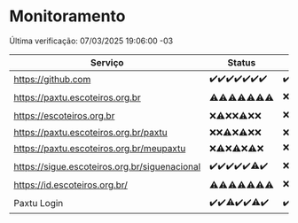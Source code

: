 # Monitoramento

Última verificação: 07/03/2025 19:06:00 -03

|Serviço|Status|Últimas 24h|
|---|---|---|
|https://github.com|<span title="2025-02-28: OK=23">✔️</span><span title="2025-03-01: OK=23">✔️</span><span title="2025-03-02: OK=23">✔️</span><span title="2025-03-03: OK=23">✔️</span><span title="2025-03-04: OK=23">✔️</span><span title="2025-03-05: OK=23">✔️</span><span title="2025-03-06: OK=21">✔️</span>|<span title="06/03/2025 19:08:00 -03 : 200">✔️</span><span title="06/03/2025 20:08:00 -03 : 200">✔️</span><span title="06/03/2025 21:42:00 -03 : 200">✔️</span><span title="06/03/2025 23:15:00 -03 : 200">✔️</span><span title="07/03/2025 00:20:00 -03 : 200">✔️</span><span title="07/03/2025 01:11:00 -03 : 200">✔️</span><span title="07/03/2025 02:09:00 -03 : 200">✔️</span><span title="07/03/2025 03:12:00 -03 : 200">✔️</span><span title="07/03/2025 04:08:00 -03 : 200">✔️</span><span title="07/03/2025 05:11:00 -03 : 200">✔️</span><span title="07/03/2025 06:09:00 -03 : 200">✔️</span><span title="07/03/2025 07:09:00 -03 : 200">✔️</span><span title="07/03/2025 08:07:00 -03 : 200">✔️</span><span title="07/03/2025 09:15:00 -03 : 200">✔️</span><span title="07/03/2025 10:17:00 -03 : 200">✔️</span><span title="07/03/2025 11:08:00 -03 : 200">✔️</span><span title="07/03/2025 12:08:00 -03 : 200">✔️</span><span title="07/03/2025 13:10:00 -03 : 200">✔️</span><span title="07/03/2025 14:07:00 -03 : 200">✔️</span><span title="07/03/2025 15:11:00 -03 : 200">✔️</span><span title="07/03/2025 16:06:00 -03 : 200">✔️</span><span title="07/03/2025 17:09:00 -03 : 200">✔️</span><span title="07/03/2025 18:07:00 -03 : 200">✔️</span><span title="07/03/2025 19:06:00 -03 : 200">✔️</span>|
|https://paxtu.escoteiros.org.br|<span title="2025-02-28: OK=4, Falhas=19">⚠️</span><span title="2025-03-01: OK=3, Falhas=20">⚠️</span><span title="2025-03-02: OK=1, Falhas=22">⚠️</span><span title="2025-03-03: OK=1, Falhas=22">⚠️</span><span title="2025-03-04: OK=3, Falhas=20">⚠️</span><span title="2025-03-05: OK=3, Falhas=20">⚠️</span><span title="2025-03-06: OK=3, Falhas=18">⚠️</span>|<span title="06/03/2025 19:08:00 -03 : 403">❌</span><span title="06/03/2025 20:08:00 -03 : 403">❌</span><span title="06/03/2025 21:42:00 -03 : 403">❌</span><span title="06/03/2025 23:15:00 -03 : 403">❌</span><span title="07/03/2025 00:20:00 -03 : 403">❌</span><span title="07/03/2025 01:11:00 -03 : 200">✔️</span><span title="07/03/2025 02:09:00 -03 : 403">❌</span><span title="07/03/2025 03:12:00 -03 : 403">❌</span><span title="07/03/2025 04:08:00 -03 : 403">❌</span><span title="07/03/2025 05:11:00 -03 : 200">✔️</span><span title="07/03/2025 06:09:00 -03 : 403">❌</span><span title="07/03/2025 07:09:00 -03 : 403">❌</span><span title="07/03/2025 08:07:00 -03 : 200">✔️</span><span title="07/03/2025 09:15:00 -03 : 403">❌</span><span title="07/03/2025 10:17:00 -03 : 403">❌</span><span title="07/03/2025 11:08:00 -03 : 403">❌</span><span title="07/03/2025 12:08:00 -03 : 403">❌</span><span title="07/03/2025 13:10:00 -03 : 403">❌</span><span title="07/03/2025 14:07:00 -03 : 403">❌</span><span title="07/03/2025 15:11:00 -03 : 403">❌</span><span title="07/03/2025 16:06:00 -03 : 403">❌</span><span title="07/03/2025 17:09:00 -03 : 403">❌</span><span title="07/03/2025 18:07:00 -03 : 403">❌</span><span title="07/03/2025 19:06:00 -03 : 200">✔️</span>|
|https://escoteiros.org.br|<span title="2025-02-28: Falhas=23">❌</span><span title="2025-03-01: OK=1, Falhas=22">⚠️</span><span title="2025-03-02: Falhas=23">❌</span><span title="2025-03-03: Falhas=23">❌</span><span title="2025-03-04: OK=1, Falhas=22">⚠️</span><span title="2025-03-05: Falhas=23">❌</span><span title="2025-03-06: Falhas=21">❌</span>|<span title="06/03/2025 19:08:00 -03 : 403">❌</span><span title="06/03/2025 20:08:00 -03 : 403">❌</span><span title="06/03/2025 21:42:00 -03 : 403">❌</span><span title="06/03/2025 23:15:00 -03 : 403">❌</span><span title="07/03/2025 00:20:00 -03 : 403">❌</span><span title="07/03/2025 01:11:00 -03 : 403">❌</span><span title="07/03/2025 02:09:00 -03 : 403">❌</span><span title="07/03/2025 03:12:00 -03 : 403">❌</span><span title="07/03/2025 04:08:00 -03 : 403">❌</span><span title="07/03/2025 05:11:00 -03 : 403">❌</span><span title="07/03/2025 06:09:00 -03 : 403">❌</span><span title="07/03/2025 07:09:00 -03 : 403">❌</span><span title="07/03/2025 08:07:00 -03 : 403">❌</span><span title="07/03/2025 09:15:00 -03 : 403">❌</span><span title="07/03/2025 10:17:00 -03 : 403">❌</span><span title="07/03/2025 11:08:00 -03 : 403">❌</span><span title="07/03/2025 12:08:00 -03 : 403">❌</span><span title="07/03/2025 13:10:00 -03 : 403">❌</span><span title="07/03/2025 14:07:00 -03 : 403">❌</span><span title="07/03/2025 15:11:00 -03 : 200">✔️</span><span title="07/03/2025 16:06:00 -03 : 403">❌</span><span title="07/03/2025 17:09:00 -03 : 403">❌</span><span title="07/03/2025 18:07:00 -03 : 403">❌</span><span title="07/03/2025 19:06:00 -03 : 403">❌</span>|
|https://paxtu.escoteiros.org.br/paxtu|<span title="2025-02-28: Falhas=23">❌</span><span title="2025-03-01: Falhas=23">❌</span><span title="2025-03-02: OK=1, Falhas=22">⚠️</span><span title="2025-03-03: Falhas=23">❌</span><span title="2025-03-04: OK=1, Falhas=22">⚠️</span><span title="2025-03-05: Falhas=23">❌</span><span title="2025-03-06: Falhas=21">❌</span>|<span title="06/03/2025 19:08:00 -03 : 403">❌</span><span title="06/03/2025 20:08:00 -03 : 403">❌</span><span title="06/03/2025 21:42:00 -03 : 403">❌</span><span title="06/03/2025 23:15:00 -03 : 403">❌</span><span title="07/03/2025 00:20:00 -03 : 403">❌</span><span title="07/03/2025 01:11:00 -03 : 403">❌</span><span title="07/03/2025 02:09:00 -03 : 403">❌</span><span title="07/03/2025 03:12:00 -03 : 403">❌</span><span title="07/03/2025 04:08:00 -03 : 403">❌</span><span title="07/03/2025 05:11:00 -03 : 403">❌</span><span title="07/03/2025 06:09:00 -03 : 403">❌</span><span title="07/03/2025 07:09:00 -03 : 403">❌</span><span title="07/03/2025 08:07:00 -03 : 403">❌</span><span title="07/03/2025 09:15:00 -03 : 403">❌</span><span title="07/03/2025 10:17:00 -03 : 403">❌</span><span title="07/03/2025 11:08:00 -03 : 403">❌</span><span title="07/03/2025 12:08:00 -03 : 403">❌</span><span title="07/03/2025 13:10:00 -03 : 403">❌</span><span title="07/03/2025 14:07:00 -03 : 403">❌</span><span title="07/03/2025 15:11:00 -03 : 403">❌</span><span title="07/03/2025 16:06:00 -03 : 403">❌</span><span title="07/03/2025 17:09:00 -03 : 403">❌</span><span title="07/03/2025 18:07:00 -03 : 403">❌</span><span title="07/03/2025 19:06:00 -03 : 403">❌</span>|
|https://paxtu.escoteiros.org.br/meupaxtu|<span title="2025-02-28: Falhas=23">❌</span><span title="2025-03-01: OK=2, Falhas=21">⚠️</span><span title="2025-03-02: Falhas=23">❌</span><span title="2025-03-03: OK=2, Falhas=21">⚠️</span><span title="2025-03-04: Falhas=23">❌</span><span title="2025-03-05: OK=1, Falhas=22">⚠️</span><span title="2025-03-06: Falhas=21">❌</span>|<span title="06/03/2025 19:08:00 -03 : 403">❌</span><span title="06/03/2025 20:08:00 -03 : 403">❌</span><span title="06/03/2025 21:42:00 -03 : 403">❌</span><span title="06/03/2025 23:15:00 -03 : 403">❌</span><span title="07/03/2025 00:20:00 -03 : 403">❌</span><span title="07/03/2025 01:11:00 -03 : 403">❌</span><span title="07/03/2025 02:09:00 -03 : 403">❌</span><span title="07/03/2025 03:12:00 -03 : 403">❌</span><span title="07/03/2025 04:08:00 -03 : 403">❌</span><span title="07/03/2025 05:11:00 -03 : 403">❌</span><span title="07/03/2025 06:09:00 -03 : 403">❌</span><span title="07/03/2025 07:09:00 -03 : 403">❌</span><span title="07/03/2025 08:07:00 -03 : 403">❌</span><span title="07/03/2025 09:15:00 -03 : 403">❌</span><span title="07/03/2025 10:17:00 -03 : 403">❌</span><span title="07/03/2025 11:08:00 -03 : 403">❌</span><span title="07/03/2025 12:08:00 -03 : 403">❌</span><span title="07/03/2025 13:10:00 -03 : 200">✔️</span><span title="07/03/2025 14:07:00 -03 : 403">❌</span><span title="07/03/2025 15:11:00 -03 : 403">❌</span><span title="07/03/2025 16:06:00 -03 : 403">❌</span><span title="07/03/2025 17:09:00 -03 : 403">❌</span><span title="07/03/2025 18:07:00 -03 : 403">❌</span><span title="07/03/2025 19:06:00 -03 : 403">❌</span>|
|https://sigue.escoteiros.org.br/siguenacional|<span title="2025-02-28: OK=23">✔️</span><span title="2025-03-01: OK=23">✔️</span><span title="2025-03-02: OK=23">✔️</span><span title="2025-03-03: OK=23">✔️</span><span title="2025-03-04: OK=23">✔️</span><span title="2025-03-05: OK=22, Falhas=1">⚠️</span><span title="2025-03-06: OK=21">✔️</span>|<span title="06/03/2025 19:08:00 -03 : 0">❌</span><span title="06/03/2025 20:08:00 -03 : 200">✔️</span><span title="06/03/2025 21:42:00 -03 : 200">✔️</span><span title="06/03/2025 23:15:00 -03 : 200">✔️</span><span title="07/03/2025 00:20:00 -03 : 200">✔️</span><span title="07/03/2025 01:11:00 -03 : 200">✔️</span><span title="07/03/2025 02:09:00 -03 : 200">✔️</span><span title="07/03/2025 03:12:00 -03 : 200">✔️</span><span title="07/03/2025 04:08:00 -03 : 200">✔️</span><span title="07/03/2025 05:11:00 -03 : 200">✔️</span><span title="07/03/2025 06:09:00 -03 : 200">✔️</span><span title="07/03/2025 07:09:00 -03 : 200">✔️</span><span title="07/03/2025 08:07:00 -03 : 200">✔️</span><span title="07/03/2025 09:15:00 -03 : 200">✔️</span><span title="07/03/2025 10:17:00 -03 : 200">✔️</span><span title="07/03/2025 11:08:00 -03 : 200">✔️</span><span title="07/03/2025 12:08:00 -03 : 200">✔️</span><span title="07/03/2025 13:10:00 -03 : 200">✔️</span><span title="07/03/2025 14:07:00 -03 : 200">✔️</span><span title="07/03/2025 15:11:00 -03 : 200">✔️</span><span title="07/03/2025 16:06:00 -03 : 200">✔️</span><span title="07/03/2025 17:09:00 -03 : 200">✔️</span><span title="07/03/2025 18:07:00 -03 : 200">✔️</span><span title="07/03/2025 19:06:00 -03 : 200">✔️</span>|
|https://id.escoteiros.org.br/|<span title="2025-02-28: OK=1, Falhas=22">⚠️</span><span title="2025-03-01: OK=2, Falhas=21">⚠️</span><span title="2025-03-02: OK=1, Falhas=22">⚠️</span><span title="2025-03-03: OK=2, Falhas=21">⚠️</span><span title="2025-03-04: OK=2, Falhas=21">⚠️</span><span title="2025-03-05: OK=5, Falhas=18">⚠️</span><span title="2025-03-06: OK=2, Falhas=19">⚠️</span>|<span title="06/03/2025 19:08:00 -03 : 403">❌</span><span title="06/03/2025 20:08:00 -03 : 403">❌</span><span title="06/03/2025 21:42:00 -03 : 403">❌</span><span title="06/03/2025 23:15:00 -03 : 403">❌</span><span title="07/03/2025 00:20:00 -03 : 403">❌</span><span title="07/03/2025 01:11:00 -03 : 403">❌</span><span title="07/03/2025 02:09:00 -03 : 403">❌</span><span title="07/03/2025 03:12:00 -03 : 403">❌</span><span title="07/03/2025 04:08:00 -03 : 200">✔️</span><span title="07/03/2025 05:11:00 -03 : 403">❌</span><span title="07/03/2025 06:09:00 -03 : 403">❌</span><span title="07/03/2025 07:09:00 -03 : 403">❌</span><span title="07/03/2025 08:07:00 -03 : 403">❌</span><span title="07/03/2025 09:15:00 -03 : 403">❌</span><span title="07/03/2025 10:17:00 -03 : 403">❌</span><span title="07/03/2025 11:08:00 -03 : 403">❌</span><span title="07/03/2025 12:08:00 -03 : 403">❌</span><span title="07/03/2025 13:10:00 -03 : 403">❌</span><span title="07/03/2025 14:07:00 -03 : 403">❌</span><span title="07/03/2025 15:11:00 -03 : 403">❌</span><span title="07/03/2025 16:06:00 -03 : 403">❌</span><span title="07/03/2025 17:09:00 -03 : 403">❌</span><span title="07/03/2025 18:07:00 -03 : 403">❌</span><span title="07/03/2025 19:06:00 -03 : 403">❌</span>|
|Paxtu Login|<span title="2025-02-28: OK=23">✔️</span><span title="2025-03-01: OK=23">✔️</span><span title="2025-03-02: OK=22, Falhas=1">⚠️</span><span title="2025-03-03: OK=23">✔️</span><span title="2025-03-04: OK=23">✔️</span><span title="2025-03-05: OK=22, Falhas=1">⚠️</span><span title="2025-03-06: OK=21">✔️</span>|<span title="06/03/2025 19:08:00 -03 : 200">✔️</span><span title="06/03/2025 20:08:00 -03 : 200">✔️</span><span title="06/03/2025 21:42:00 -03 : 200">✔️</span><span title="06/03/2025 23:15:00 -03 : 200">✔️</span><span title="07/03/2025 00:20:00 -03 : 200">✔️</span><span title="07/03/2025 01:11:00 -03 : 200">✔️</span><span title="07/03/2025 02:09:00 -03 : 200">✔️</span><span title="07/03/2025 03:12:00 -03 : 200">✔️</span><span title="07/03/2025 04:08:00 -03 : 200">✔️</span><span title="07/03/2025 05:11:00 -03 : 200">✔️</span><span title="07/03/2025 06:09:00 -03 : 200">✔️</span><span title="07/03/2025 07:09:00 -03 : 200">✔️</span><span title="07/03/2025 08:07:00 -03 : 200">✔️</span><span title="07/03/2025 09:15:00 -03 : 200">✔️</span><span title="07/03/2025 10:17:00 -03 : 200">✔️</span><span title="07/03/2025 11:08:00 -03 : 200">✔️</span><span title="07/03/2025 12:08:00 -03 : 200">✔️</span><span title="07/03/2025 13:10:00 -03 : 200">✔️</span><span title="07/03/2025 14:07:00 -03 : 200">✔️</span><span title="07/03/2025 15:11:00 -03 : 200">✔️</span><span title="07/03/2025 16:06:00 -03 : 200">✔️</span><span title="07/03/2025 17:09:00 -03 : 200">✔️</span><span title="07/03/2025 18:07:00 -03 : 200">✔️</span><span title="07/03/2025 19:06:00 -03 : 200">✔️</span>|
